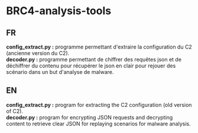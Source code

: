 # BRC4-analysis-tools   
## FR    
**config_extract.py :** programme permettant d'extraire la configuration du C2 (ancienne version du C2).    
**decoder.py :** programme permettant de chiffrer des requêtes json et de déchiffrer du contenu pour récupérer le json en clair pour rejouer des scénario dans un but d'analyse de malware.    

       
## EN    
**config_extract.py :** program for extracting the C2 configuration (old version of C2).     
**decoder.py :** program for encrypting JSON requests and decrypting content to retrieve clear JSON for replaying scenarios for malware analysis.      
   
